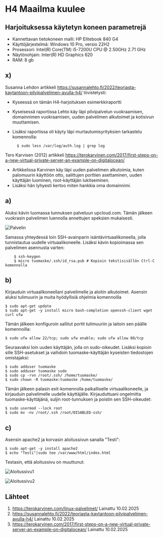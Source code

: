 # H4 Maailma kuulee


## Harjoituksessa käytetyn koneen parametrejä

- Kannettavan tietokoneen malli: HP Elitebook 840 G4
- Käyttöjärjestelmä: Windows 10 Pro, versio 22H2
- Prosessori: Intel(R) Core(TM) i5-7200U CPU @ 2.50GHz 2.71 GHz
- Näytönohjain: Inter(R) HD Graphics 620
- RAM: 8 gb



## x)

Susanna Lehdon artikkeli https://susannalehto.fi/2022/teoriasta-kaytantoon-pilvipalvelimen-avulla-h4/ tiivistetysti:

- Kyseessä on tämän H4-harjoituksen esimerkkiraportti
- Kyseisessä raportissa Lehto käy läpi pilvipalvelun vuokraamisen, domainnimen vuokraamisen, uuden palvelimen alkutoimet ja kotisivun muuttamisen.
- Lisäksi raportissa oli käyty läpi murtautumisyrityksien tarkastelu komennolla:
  
        $ sudo less /var/log/auth.log | grep log


Tero Karvisen (2012) artikkeli https://terokarvinen.com/2017/first-steps-on-a-new-virtual-private-server-an-example-on-digitalocean/

- Artikkelissa Karvinen käy läpi uuden palvelimen alkutoimia, kuten palomuurin käyttöön otto, salittujen porttien asettaminen, uuden käyttäjän luominen, root-käyttäjän lukitseminen.
- Lisäksi hän lyhyesti kertoo miten hankkia oma domainnimi.
## a)

Aluksi kävin luomassa tunnuksen palveluun upcloud.com. Tämän jälkeen vuokrasin palvelimen luennolla annettujen speksien mukaisesti.

![Palvelin](https://github.com/user-attachments/assets/bd180df2-6189-44c1-8616-74a1a8952702)

Samassa yhteydessä loin SSH-avainparin isäntävirtuaalikoneella, jolla tunnistautua uudelle virtuaalikoneelle. Lisäksi kävin kopioimassa sen palvelimen asennusta varten:

        $ ssh-keygen
        $ micro tuomaske/.ssh/id_rsa.pub # Kopioin tekstisisällön Ctrl-C komennolla

## b)


Kirjauduin virtuaalikoneellani palvelimelle ja aloitin alkutoimet. Asensin aluksi tulimuurin ja muita hyödyllisiä ohjelmia komennoilla

    $ sudo apt-get update
    $ sudo apt-get -y install micro bash-completion openssh-client wget curl ufw

Tämän jälkeen konfiguroin sallitut portit tulimuuriin ja laitoin sen päälle komennoilla:

    $ sudo ufw allow 22/tcp; sudo ufw enable; sudo ufw allow 80/tcp

Seuraavaksi loin uuden käyttäjän, jolla on sudo-oikeudet. Lisäksi kopioin sille SSH-asetukset ja vaihdoin tuomaske-käyttäjän kyseisten tiedostojen omistajaksi:

    $ sudo adduser tuomaske
    $ sudo adduser tuomaske sudo
    $ sudo cp -rvn /root/.ssh/ /home/tuomaske/
    $ sudo chown -R tuomaske:tuomaske /home/tuomaske/

Tämän jälkeen palasin exit-komennolla paikalliselle virtuaalikoneelle, ja kirjauduin palvelimelle uudelle käyttäjälle. Kirjauduttuani ongelmitta tuomaske-käyttäjänä, suljin root-tunnuksen ja poistin sen SSH-oikeudet:

    $ sudo usermod --lock root
    $ sudo mv -nv /root/.ssh /root/DISABLED-ssh/

## c)

Asensin apache2 ja korvasin aloitussivun sanalla "Testi":

    $ sudo apt-get -y install apache2
    $ echo "Testi"|sudo tee /var/www/html/index.html

Testasin, että aloitussivu on muuttunut:

![Aloitussivu1](https://github.com/user-attachments/assets/cbaf06c8-34e7-4b4f-a7e7-12afbeaa7995)

![Aloitussivu2](https://github.com/user-attachments/assets/6a7b529c-08bb-49d5-93b0-15b56cd3bf6c)



## Lähteet

1. https://terokarvinen.com/linux-palvelimet/ Lainattu 10.02.2025
2. https://susannalehto.fi/2022/teoriasta-kaytantoon-pilvipalvelimen-avulla-h4/ Lainattu 10.02.2025
3. https://terokarvinen.com/2017/first-steps-on-a-new-virtual-private-server-an-example-on-digitalocean/ Lainattu 10.02.2025

